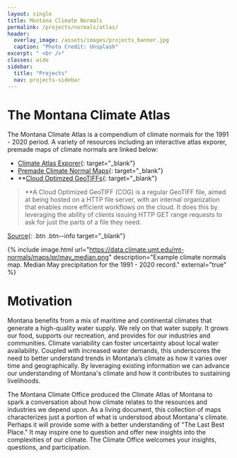 ```yaml
---
layout: single
title: Montana Climate Normals
permalink: /projects/normals/atlas/
header:
  overlay_image: /assets/images/projects_banner.jpg
  caption: "Photo Credit: Unsplash"
excerpt: " <br />"
classes: wide
sidebar:
  title: "Projects"
  nav: projects-sidebar
---
```


# The Montana Climate Atlas
The Montana Climate Atlas is a compendium of climate normals for the 1991 - 2020 period. A variety of resources including an interactive atlas exporer, premade maps of climate normals are linked below:
* [Climate Atlas Exporer](https://mt-climate-office.github.io/mt-normals/){: target="_blank"}
* [Premade Climate Normal Maps](https://data.climate.umt.edu/mt-normals/maps/){: target="_blank"}
* \*\*[Cloud Optimzed GeoTIFFs](https://data.climate.umt.edu/mt-normals/cog/){: target="_blank"}

> \*\*A Cloud Optimized GeoTIFF (COG) is a regular GeoTIFF file, aimed at being hosted on a HTTP file server, with an internal organization that enables more efficient workflows on the cloud. It does this by leveraging the ability of clients issuing ​HTTP GET range requests to ask for just the parts of a file they need.

[Source](https://www.cogeo.org/){: .btn .btn--info target="_blank"}

{% include image.html url="https://data.climate.umt.edu/mt-normals/maps/pr/may_median.png" description="Example climate normals map. Median May precipitation for the 1991 - 2020 record." external="true" %}

# Motivation
Montana benefits from a mix of maritime and continental climates that generate a high-quality water supply. We rely on that water supply. It grows our food, supports our recreation, and provides for our industries and communities. Climate variability can foster uncertainty about local water availability. Coupled with increased water demands, this underscores the need to better understand trends in Montana’s climate as how it varies over time and geographically. By leveraging existing information we can advance our understanding of Montana's climate and how it contributes to sustaining livelihoods.

The Montana Climate Office produced the Climate Atlas of Montana to spark a conversation about how climate relates to the resources and industries we depend upon. As a living document, this collection of maps characterizes just a portion of what is understood about Montana's climate. Perhaps it will provide some with a better understanding of "The Last Best Place." It may inspire one to question and offer new insights into the complexities of our climate. The Climate Office welcomes your insights, questions, and participation.


